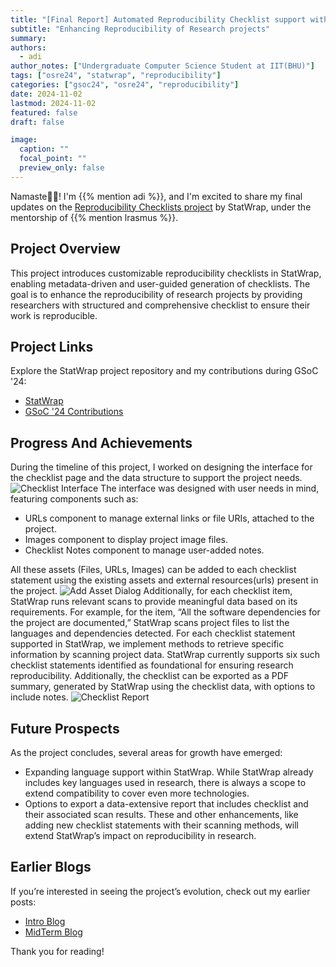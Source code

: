 ```yaml
---
title: "[Final Report] Automated Reproducibility Checklist support within StatWrap"
subtitle: "Enhancing Reproducibility of Research projects"
summary:
authors:
  - adi
author_notes: ["Undergraduate Computer Science Student at IIT(BHU)"]
tags: ["osre24", "statwrap", "reproducibility"]
categories: ["gsoc24", "osre24", "reproducibility"]
date: 2024-11-02
lastmod: 2024-11-02
featured: false
draft: false

image:
  caption: ""
  focal_point: ""
  preview_only: false
---
```


Namaste🙏🏻! I'm {{% mention adi %}}, and I'm excited to share my final updates on the [Reproducibility Checklists project](https://drive.google.com/file/d/1xV7eHL9lIWGKueQJxBks6OB_rcXCr8JY/view?usp=sharing) by StatWrap, under the mentorship of {{% mention lrasmus %}}.

## Project Overview

This project introduces customizable reproducibility checklists in StatWrap, enabling metadata-driven and user-guided generation of checklists. The goal is to enhance the reproducibility of research projects by providing researchers with structured and comprehensive checklist to ensure their work is reproducible.

## Project Links

Explore the StatWrap project repository and my contributions during GSoC '24:

- [StatWrap](https://github.com/StatTag/StatWrap)
- [GSoC '24 Contributions](https://github.com/StatTag/StatWrap/tree/gsoc24)

## Progress And Achievements

During the timeline of this project, I worked on designing the interface for the checklist page and the data structure to support the project needs.
![Checklist Interface](interface.png)
The interface was designed with user needs in mind, featuring components such as:

- URLs component to manage external links or file URIs, attached to the project.
- Images component to display project image files.
- Checklist Notes component to manage user-added notes.

All these assets (Files, URLs, Images) can be added to each checklist statement using the existing assets and external resources(urls) present in the project.
![Add Asset Dialog](addasset.png)
Additionally, for each checklist item, StatWrap runs relevant scans to provide meaningful data based on its requirements. For example, for the item, “All the software dependencies for the project are documented,” StatWrap scans project files to list the languages and dependencies detected.
For each checklist statement supported in StatWrap, we implement methods to retrieve specific information by scanning project data. StatWrap currently supports six such checklist statements identified as foundational for ensuring research reproducibility.
Additionally, the checklist can be exported as a PDF summary, generated by StatWrap using the checklist data, with options to include notes.
![Checklist Report](report.png)

## Future Prospects

As the project concludes, several areas for growth have emerged:

- Expanding language support within StatWrap. While StatWrap already includes key languages used in research, there is always a scope to extend compatibility to cover even more technologies.
- Options to export a data-extensive report that includes checklist and their associated scan results.
  These and other enhancements, like adding new checklist statements with their scanning methods, will extend StatWrap’s impact on reproducibility in research.

## Earlier Blogs

If you’re interested in seeing the project’s evolution, check out my earlier posts:

- [Intro Blog](/report/osre24/ucsc/statwrap/20240614-adi/)
- [MidTerm Blog](/report/osre24/ucsc/statwrap/20240916-adi/)

Thank you for reading!
